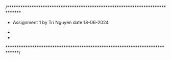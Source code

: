 /******************************************************************************
 * Assignment 1 by Tri Nguyen date 18-06-2024
 *

 *
 *****************************************************************************/